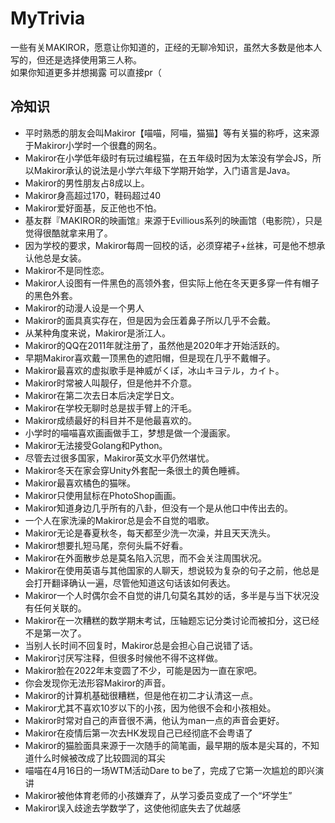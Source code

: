 # MyTrivia
一些有关MAKIROR，愿意让你知道的，正经的无聊冷知识，虽然大多数是他本人写的，但还是选择使用第三人称。    
如果你知道更多并想揭露 可以直接pr（

## 冷知识
+ 平时熟悉的朋友会叫Makiror【喵喵，阿喵，猫猫】等有关猫的称呼，这来源于Makiror小学时一个很蠢的网名。
+ Makiror在小学低年级时有玩过编程猫，在五年级时因为太笨没有学会JS，所以Makiror承认的说法是小学六年级下学期开始学，入门语言是Java。
+ Makiror的男性朋友占8成以上。
+ Makiror身高超过170，鞋码超过40
+ Makiror爱好面基，反正他也不怕。
+ 基友群『MAKIROR的映画馆』来源于Evillious系列的映画馆（电影院），只是觉得很酷就拿来用了。
+ 因为学校的要求，Makiror每周一回校的话，必须穿裙子+丝袜，可是他不想承认他总是女装。
+ Makiror不是同性恋。
+ Makiror人设图有一件黑色的高领外套，但实际上他在冬天更多穿一件有帽子的黑色外套。
+ Makiror的动漫人设是一个男人
+ Makiror的面具真实存在，但是因为会压着鼻子所以几乎不会戴。
+ 从某种角度来说，Makiror是浙江人。
+ Makiror的QQ在2011年就注册了，虽然他是2020年才开始活跃的。
+ 早期Makiror喜欢戴一顶黑色的遮阳帽，但是现在几乎不戴帽子。
+ Makiror最喜欢的虚拟歌手是神威がくぽ，冰山キヨテル，カイト。
+ Makiror时常被人叫靓仔，但是他并不介意。
+ Makiror在第二次去日本后决定学日文。
+ Makiror在学校无聊时总是拔手臂上的汗毛。
+ Makiror成绩最好的科目并不是他最喜欢的。
+ 小学时的喵喵喜欢画画做手工，梦想是做一个漫画家。
+ Makiror无法接受Golang和Python。
+ 尽管去过很多国家，Makiror英文水平仍然堪忧。
+ Makiror冬天在家会穿Unity外套配一条很土的黄色睡裤。
+ Makiror最喜欢橘色的猫咪。
+ Makiror只使用鼠标在PhotoShop画画。
+ Makiror知道身边几乎所有的八卦，但没有一个是从他口中传出去的。
+ 一个人在家洗澡的Makiror总是会不自觉的唱歌。
+ Makiror无论是春夏秋冬，每天都至少洗一次澡，并且天天洗头。
+ Makiror想要扎短马尾，奈何头扁不好看。
+ Makiror在外面散步总是莫名陷入沉思，而不会关注周围状况。
+ Makiror在使用英语与其他国家的人聊天，想说较为复杂的句子之前，他总是会打开翻译确认一遍，尽管他知道这句话该如何表达。
+ Makiror一个人时偶尔会不自觉的讲几句莫名其妙的话，多半是与当下状况没有任何关联的。
+ Makiror在一次糟糕的数学期末考试，压轴题忘记分类讨论而被扣分，这已经不是第一次了。
+ 当别人长时间不回复时，Makiror总是会担心自己说错了话。
+ Makiror讨厌写注释，但很多时候他不得不这样做。
+ Makiror脸在2022年末变圆了不少，可能是因为一直在家吧。
+ 你会发现你无法形容Makiror的声音。
+ Makiror的计算机基础很糟糕，但是他在初二才认清这一点。
+ Makiror尤其不喜欢10岁以下的小孩，因为他很不会和小孩相处。
+ Makiror时常对自己的声音很不满，他认为man一点的声音会更好。
+ Makiror在疫情后第一次去HK发现自己已经彻底不会粤语了
+ Makiror的猫脸面具来源于一次随手的简笔画，最早期的版本是尖耳的，不知道什么时候被改成了比较圆润的耳尖
+ 喵喵在4月16日的一场WTM活动Dare to be了，完成了它第一次尴尬的即兴演讲
+ Makiror被他体育老师的小孩嫌弃了，从学习委员变成了一个“坏学生”
+ Makiror误入歧途去学数学了，这使他彻底失去了优越感

